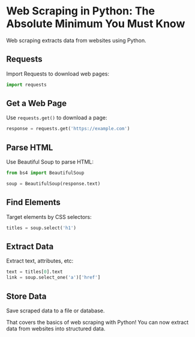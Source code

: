 # Web Scraping in Python: The Absolute Minimum You Must Know

Web scraping extracts data from websites using Python.

## Requests 

Import Requests to download web pages:

```python
import requests
```

## Get a Web Page

Use `requests.get()` to download a page:

```python
response = requests.get('https://example.com')
```

## Parse HTML

Use Beautiful Soup to parse HTML:

```python
from bs4 import BeautifulSoup

soup = BeautifulSoup(response.text)
```

## Find Elements

Target elements by CSS selectors:

```python 
titles = soup.select('h1')
```

## Extract Data

Extract text, attributes, etc:

```python
text = titles[0].text
link = soup.select_one('a')['href']
```

## Store Data

Save scraped data to a file or database.

That covers the basics of web scraping with Python! You can now extract data from websites into structured data.
